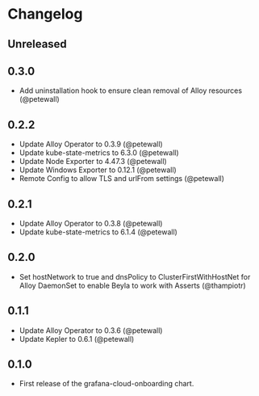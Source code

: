 # Changelog

## Unreleased

## 0.3.0

*   Add uninstallation hook to ensure clean removal of Alloy resources (@petewall)

## 0.2.2

*   Update Alloy Operator to 0.3.9 (@petewall)
*   Update kube-state-metrics to 6.3.0 (@petewall)
*   Update Node Exporter to 4.47.3 (@petewall)
*   Update Windows Exporter to 0.12.1 (@petewall)
*   Remote Config to allow TLS and urlFrom settings (@petewall)

## 0.2.1

*   Update Alloy Operator to 0.3.8 (@petewall)
*   Update kube-state-metrics to 6.1.4 (@petewall)

## 0.2.0

*   Set hostNetwork to true and dnsPolicy to ClusterFirstWithHostNet for Alloy DaemonSet to enable Beyla to work with Asserts (@thampiotr)

## 0.1.1

*   Update Alloy Operator to 0.3.6 (@petewall)
*   Update Kepler to 0.6.1 (@petewall)

## 0.1.0

*   First release of the grafana-cloud-onboarding chart.
